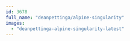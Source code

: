 ```yaml
---
id: 3678
full_name: "deanpettinga/alpine-singularity"
images: 
  - "deanpettinga-alpine-singularity-latest"
---
```


